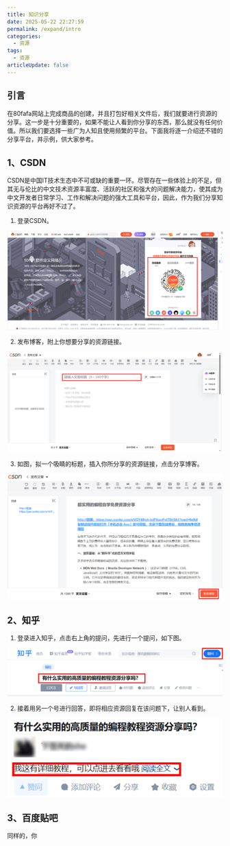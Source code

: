 ```yaml
---
title: 知识分享
date: 2025-05-22 22:27:59
permalink: /expand/intro
categories:
  - 资源
tags:
  - 资源
articleUpdate: false
---
```

## 引言

在80fafa网站上完成商品的创建，并且打包好相关文件后，我们就要进行资源的分享。这一步是十分重要的，如果不能让人看到你分享的东西，那么就没有任何价值。所以我们要选择一些广为人知且使用频繁的平台。下面我将逐一介绍还不错的分享平台，并示例，供大家参考。

##  1、CSDN

CSDN是中国IT技术生态中不可或缺的重要一环。尽管存在一些体验上的不足，但其无与伦比的中文技术资源丰富度、活跃的社区和强大的问题解决能力，使其成为中文开发者日常学习、工作和解决问题的强大工具和平台，因此，作为我们分享知识资源的平台再好不过了。

1. 登录CSDN。

![](assert/2025-08-19_175451.png)

2. 发布博客，附上你想要分享的资源链接。

![](assert/2025-08-19_175612.png)

3. 如图，拟一个吸睛的标题，插入你所分享的资源链接，点击分享博客。

![](assert/2025-08-20_095539.png)

##  2、知乎

1. 登录进入知乎，点击右上角的提问，先进行一个提问，如下图。

![](assert/2025-08-20_103522.png)

2. 接着用另一个号进行回答，即将相应资源回复在该问题下，让别人看到。

![](assert/2025-08-20_104703%201.png)

##  3、百度贴吧

同样的，你

